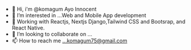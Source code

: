 - 👋 Hi, i'm @komagum Ayo Innocent
- 👀 I’m interested in ...Web and Mobile App development
- 🌱 Working with Reactjs, Nextjs Django,Tailwind CSS and Bootsrap, and React Native.
- 💞️ I’m looking to collaborate on ...
- 📫 How to reach me ...komagum75@gmail.com

<!---
Komagum185/Komagum185 is a ✨ special ✨ repository because its `README.md` (this file) appears on your GitHub profile.
You can click the Preview link to take a look at your changes.
--->
